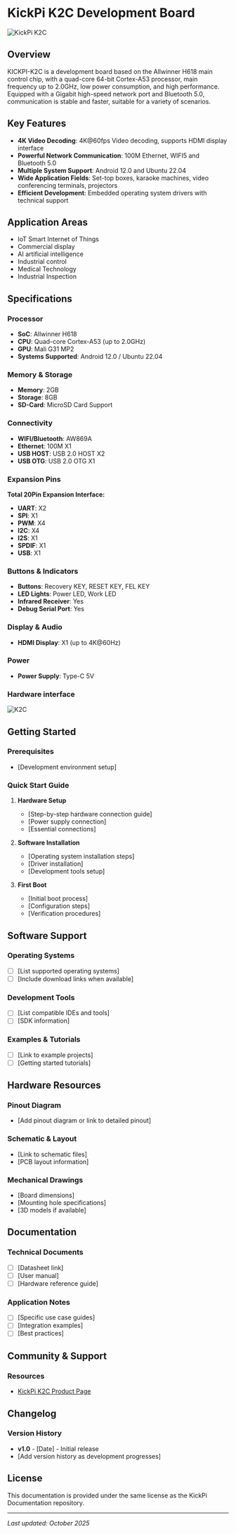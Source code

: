 # KickPi K2C Development Board

![KickPi K2C](images/K2C.png)

## Overview

KICKPI-K2C is a development board based on the Allwinner H618 main control chip, with a quad-core 64-bit Cortex-A53 processor, main frequency up to 2.0GHz, low power consumption, and high performance. Equipped with a Gigabit high-speed network port and Bluetooth 5.0, communication is stable and faster, suitable for a variety of scenarios.

## Key Features

- **4K Video Decoding**: 4K@60fps Video decoding, supports HDMI display interface
- **Powerful Network Communication**: 100M Ethernet, WIFI5 and Bluetooth 5.0
- **Multiple System Support**: Android 12.0 and Ubuntu 22.04
- **Wide Application Fields**: Set-top boxes, karaoke machines, video conferencing terminals, projectors
- **Efficient Development**: Embedded operating system drivers with technical support

## Application Areas

- IoT Smart Internet of Things
- Commercial display
- AI artificial intelligence  
- Industrial control
- Medical Technology
- Industrial Inspection

## Specifications

### Processor
- **SoC**: Allwinner H618
- **CPU**: Quad-core Cortex-A53 (up to 2.0GHz)
- **GPU**: Mali G31 MP2
- **Systems Supported**: Android 12.0 / Ubuntu 22.04

### Memory & Storage
- **Memory**: 2GB
- **Storage**: 8GB
- **SD-Card**: MicroSD Card Support

### Connectivity
- **WIFI/Bluetooth**: AW869A
- **Ethernet**: 100M X1
- **USB HOST**: USB 2.0 HOST X2
- **USB OTG**: USB 2.0 OTG X1

### Expansion Pins
**Total 20Pin Expansion Interface:**
- **UART**: X2
- **SPI**: X1
- **PWM**: X4
- **I2C**: X4
- **I2S**: X1
- **SPDIF**: X1
- **USB**: X1

### Buttons & Indicators
- **Buttons**: Recovery KEY, RESET KEY, FEL KEY
- **LED Lights**: Power LED, Work LED
- **Infrared Receiver**: Yes
- **Debug Serial Port**: Yes

### Display & Audio
- **HDMI Display**: X1 (up to 4K@60Hz)

### Power
- **Power Supply**: Type-C 5V

### Hardware interface
![K2C](images/Hardware%20interface.png)

## Getting Started
### Prerequisites
- [Development environment setup]

### Quick Start Guide

1. **Hardware Setup**
   - [Step-by-step hardware connection guide]
   - [Power supply connection]
   - [Essential connections]

2. **Software Installation**
   - [Operating system installation steps]
   - [Driver installation]
   - [Development tools setup]

3. **First Boot**
   - [Initial boot process]
   - [Configuration steps]
   - [Verification procedures]

## Software Support

### Operating Systems
- [ ] [List supported operating systems]
- [ ] [Include download links when available]

### Development Tools
- [ ] [List compatible IDEs and tools]
- [ ] [SDK information]

### Examples & Tutorials
- [ ] [Link to example projects]
- [ ] [Getting started tutorials]

## Hardware Resources

### Pinout Diagram
- [Add pinout diagram or link to detailed pinout]

### Schematic & Layout
- [Link to schematic files]
- [PCB layout information]

### Mechanical Drawings
- [Board dimensions]
- [Mounting hole specifications]
- [3D models if available]

## Documentation

### Technical Documents
- [ ] [Datasheet link]
- [ ] [User manual]
- [ ] [Hardware reference guide]

### Application Notes
- [ ] [Specific use case guides]
- [ ] [Integration examples]
- [ ] [Best practices]

## Community & Support

### Resources
- [KickPi K2C Product Page](https://www.kickpi.com/product/k2c/)

## Changelog

### Version History
- **v1.0** - [Date] - Initial release
- [Add version history as development progresses]

## License

This documentation is provided under the same license as the KickPi Documentation repository.

---

*Last updated: October 2025*